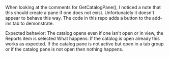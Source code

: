 ﻿When looking at the comments for GetCatalogPane(), I noticed a note that this should create a pane if one does not exist.
Unfortunately it doesn't appear to behave this way. The code in this repo adds a button to the add-ins tab to demonstrate.

Expected behavior: The catalog opens even if one isn't open or in view, the Reports item is selected
What happens: If the catalog is open already this works as expected. 
    If the catalog pane is not active but open in a tab group or if the catalog pane is not open then nothing happens.